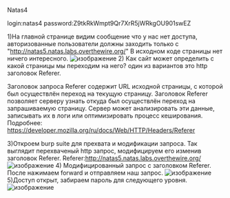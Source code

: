 Natas4

login:natas4
password:Z9tkRkWmpt9Qr7XrR5jWRkgOU901swEZ

1)На главной странице видим сообщение что у нас нет доступа, авторизованные пользователи должны заходить только с "http://natas5.natas.labs.overthewire.org/"
В исходном коде страницы нет ничего интересного.
![изображение](https://user-images.githubusercontent.com/54982244/173060980-29c7b681-b483-4ab3-9111-36eabb85e2d7.png)
2) Как сайт может определить с какой страницы мы переходим на него? один из вариантов это http заголовок Referer.

Заголовок запроса Referer содержит URL исходной страницы, с которой был осуществлён переход на текущую страницу. 
Заголовок Referer позволяет серверу узнать откуда был осуществлён переход на запрашиваемую страницу. Сервер может анализировать эти данные, 
записывать их в логи или оптимизировать процесс кеширования. Подробнее: https://developer.mozilla.org/ru/docs/Web/HTTP/Headers/Referer

3)Откроем burp suite для прехвата и модификации запроса. Так выглядит перехваченый http запрос, модифицируем его изменив заголовок Referer.
Referer:http://natas5.natas.labs.overthewire.org/
![изображение](https://user-images.githubusercontent.com/54982244/173061717-08c83e4a-6aee-45d1-84f5-3232f5964e6a.png)
4) Модифицированный запрос с заголовком Referer. После нажимаем forward и отправляем наш запрос.
![изображение](https://user-images.githubusercontent.com/54982244/173063050-c87fe096-e8a6-4d2f-81fb-f29e05f3206f.png)
5)Доступ открыт, забираем пароль для следующего уровня.
![изображение](https://user-images.githubusercontent.com/54982244/173063124-e7de4636-1a8b-479f-95a8-a20f3aca5cfd.png)

